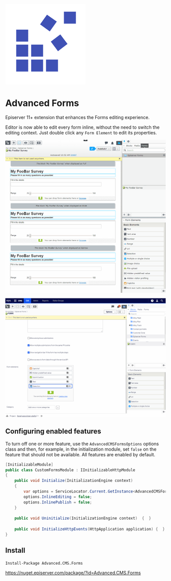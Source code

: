 ![Advanced CMS](assets/logo.png "Advanced CMS")

# Advanced Forms

Episerver 11+ extension that enhances the Forms editing experience.

Editor is now able to edit every form inline, without the need to switch the editing context.
Just double click any `Form Element` to edit its properties.

![Edit Form Properties](assets/documentation/inline_edit_form.gif "Edit Form Properties")

![Add Form Elements](assets/documentation/inline-form-add.gif "Add Form Elements")

## Configuring enabled features

To turn off one or more feature, use the `AdvancedCMSFormsOptions` options class and then, for example, in the initialization module, set `false` on the feature that should not be available. All features are enabled by default. 
 
```csharp
[InitializableModule]
public class CustomFormsModule : IInitializableHttpModule
{
    public void Initialize(InitializationEngine context)
    {
        var options = ServiceLocator.Current.GetInstance<AdvancedCMSFormsOptions>();
        options.InlineEditing = false;
        options.InlinePublish = false;
    }

    public void Uninitialize(InitializationEngine context)  {  }

    public void InitializeHttpEvents(HttpApplication application) {  }
}
 ```

## Install

```Install-Package Advanced.CMS.Forms```

https://nuget.episerver.com/package/?id=Advanced.CMS.Forms
